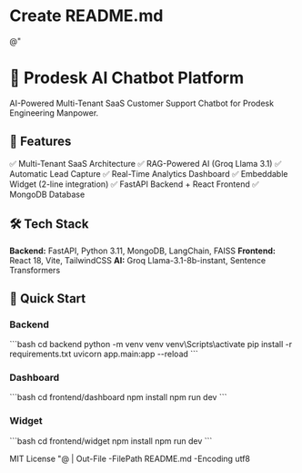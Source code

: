 # Create README.md
@"
# 🤖 Prodesk AI Chatbot Platform

AI-Powered Multi-Tenant SaaS Customer Support Chatbot for Prodesk Engineering Manpower.

## 🌟 Features

✅ Multi-Tenant SaaS Architecture
✅ RAG-Powered AI (Groq Llama 3.1)
✅ Automatic Lead Capture
✅ Real-Time Analytics Dashboard
✅ Embeddable Widget (2-line integration)
✅ FastAPI Backend + React Frontend
✅ MongoDB Database

## 🛠️ Tech Stack

**Backend:** FastAPI, Python 3.11, MongoDB, LangChain, FAISS
**Frontend:** React 18, Vite, TailwindCSS
**AI:** Groq Llama-3.1-8b-instant, Sentence Transformers

## 🚀 Quick Start

### Backend
\`\`\`bash
cd backend
python -m venv venv
venv\Scripts\activate
pip install -r requirements.txt
uvicorn app.main:app --reload
\`\`\`

### Dashboard
\`\`\`bash
cd frontend/dashboard
npm install
npm run dev
\`\`\`

### Widget
\`\`\`bash
cd frontend/widget
npm install
npm run dev
\`\`\`


MIT License
"@ | Out-File -FilePath README.md -Encoding utf8
